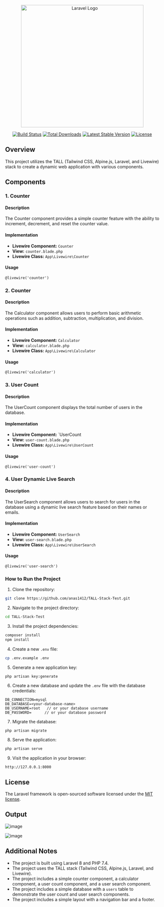<p align="center"><a href="https://laravel.com" target="_blank"><img src="https://raw.githubusercontent.com/laravel/art/master/logo-lockup/5%20SVG/2%20CMYK/1%20Full%20Color/laravel-logolockup-cmyk-red.svg" width="400" alt="Laravel Logo"></a></p>

<p align="center">
<a href="https://github.com/laravel/framework/actions"><img src="https://github.com/laravel/framework/workflows/tests/badge.svg" alt="Build Status"></a>
<a href="https://packagist.org/packages/laravel/framework"><img src="https://img.shields.io/packagist/dt/laravel/framework" alt="Total Downloads"></a>
<a href="https://packagist.org/packages/laravel/framework"><img src="https://img.shields.io/packagist/v/laravel/framework" alt="Latest Stable Version"></a>
<a href="https://packagist.org/packages/laravel/framework"><img src="https://img.shields.io/packagist/l/laravel/framework" alt="License"></a>
</p>

## Overview

This project utilizes the TALL (Tailwind CSS, Alpine.js, Laravel, and Livewire) stack to create a dynamic web application with various components.

## Components

### 1. Counter

#### Description

The Counter component provides a simple counter feature with the ability to increment, decrement, and reset the counter value.

#### Implementation

-   **Livewire Component:** `Counter`
-   **View:** `counter.blade.php`
-   **Livewire Class:** `App\Livewire\Counter`

#### Usage

```html
@livewire('counter')
```

### 2. Counter

#### Description

The Calculator component allows users to perform basic arithmetic operations such as addition, subtraction, multiplication, and division.

#### Implementation

-   **Livewire Component:** `Calculator`
-   **View:** `calculator.blade.php`
-   **Livewire Class:** `App\Livewire\Calculator`

#### Usage

```html
@livewire('calculator')
```

### 3. User Count

#### Description

The UserCount component displays the total number of users in the database.

#### Implementation

-   **Livewire Component:** `UserCount
-   **View:** `user-count.blade.php`
-   **Livewire Class:** `App\Livewire\UserCount`

#### Usage

```html
@livewire('user-count')
```

### 4. User Dynamic Live Search

#### Description

The UserSearch component allows users to search for users in the database using a dynamic live search feature based on their names or emails.

#### Implementation

-   **Livewire Component:** `UserSearch`
-   **View:** `user-search.blade.php`
-   **Livewire Class:** `App\Livewire\UserSearch`

#### Usage

```html
@livewire('user-search')
```

### How to Run the Project

1. Clone the repository:

```bash
git clone https://github.com/anas1412/TALL-Stack-Test.git
```

2. Navigate to the project directory:

```bash
cd TALL-Stack-Test
```

3. Install the project dependencies:

```bash
composer install
npm install
```

4. Create a new `.env` file:

```bash
cp .env.example .env
```

5. Generate a new application key:

```
php artisan key:generate
```

6. Create a new database and update the `.env` file with the database credentials:

```
DB_CONNECTION=mysql
DB_DATABASE=<your-database-name>
DB_USERNAME=root   // or your database username
DB_PASSWORD=      // or your database password
```

7. Migrate the database:

```bash
php artisan migrate
```

8. Serve the application:

```bash
php artisan serve
```

9. Visit the application in your browser:

```
http://127.0.0.1:8000
```

## License

The Laravel framework is open-sourced software licensed under the [MIT license](https://opensource.org/licenses/MIT).

## Output

![image](https://user-images.githubusercontent.com/83164668/135760073-3e3e3e3e-3e3e-3e3e-3e3e-3e3e3e3e3e3e.png)

![image](https://user-images.githubusercontent.com/83164668/135760084-3e3e3e3e-3e3e-3e3e-3e3e-3e3e3e3e3e3e.png)

## Additional Notes

-   The project is built using Laravel 8 and PHP 7.4.
-   The project uses the TALL stack (Tailwind CSS, Alpine.js, Laravel, and Livewire).
-   The project includes a simple counter component, a calculator component, a user count component, and a user search component.
-   The project includes a simple database with a `users` table to demonstrate the user count and user search components.
-   The project includes a simple layout with a navigation bar and a footer.

```

```
